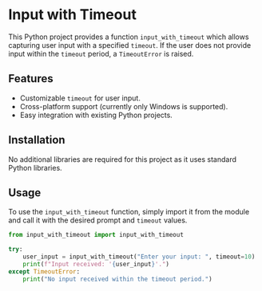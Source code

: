 # Input with Timeout

This Python project provides a function `input_with_timeout` which allows capturing user input with a specified `timeout`. If the user does not provide input within the `timeout` period, a `TimeoutError` is raised.

## Features

- Customizable `timeout` for user input.
- Cross-platform support (currently only Windows is supported).
- Easy integration with existing Python projects.

## Installation

No additional libraries are required for this project as it uses standard Python libraries.

## Usage

To use the `input_with_timeout` function, simply import it from the module and call it with the desired prompt and `timeout` values.

```python
from input_with_timeout import input_with_timeout

try:
    user_input = input_with_timeout("Enter your input: ", timeout=10)
    print(f"Input received: '{user_input}'.")
except TimeoutError:
    print("No input received within the timeout period.")
